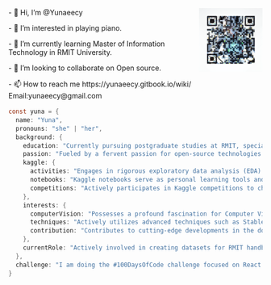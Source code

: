 <div>
<img width="25%" align="right" src="https://github.com/Yunaeecy/Yunaeecy/blob/main/.github/workflows/00001-725946248.png">

<p>- 👋 Hi, I’m @Yunaeecy</p>
<p>- 👀 I’m interested in playing piano.</p>
<p>- 🌱 I’m currently learning Master of Information Technology in RMIT University.</p>
<p>- 💞️ I’m looking to collaborate on Open source.</p>
<p>- 📫 How to reach me https://yunaeecy.gitbook.io/wiki/  Email:yunaeecy@gmail.com</p>

```c#
const yuna = {
  name: "Yuna",
  pronouns: "she" | "her",
  background: {
    education: "Currently pursuing postgraduate studies at RMIT, specializing in Information Technology",
    passion: "Fueled by a fervent passion for open-source technologies and the intricacies of data analysis",
    kaggle: {
      activities: "Engages in rigorous exploratory data analysis (EDA) on a daily basis",
      notebooks: "Kaggle notebooks serve as personal learning tools and contributions to the wider data science community, including SkywardAI platform",
      competitions: "Actively participates in Kaggle competitions to challenge and enhance skills"
    },
    interests: {
      computerVision: "Possesses a profound fascination for Computer Vision within the sphere of machine learning",
      techniques: "Actively utilizes advanced techniques such as Stable Diffusion on Kaggle",
      contribution: "Contributes to cutting-edge developments in the domain through hands-on approach"
    },
    currentRole: "Actively involved in creating datasets for RMIT handbooks, enriching the academic experience for fellow students"
  },
  challenge: "I am doing the #100DaysOfCode challenge focused on React and TypeScript"
}
```

<!-- <p align="left" width="100%">
<img width="50%" align="right" src="https://user-images.githubusercontent.com/82499435/197423420-c593ad0e-aedd-4ad4-b5ba-22fce0cd066d.gif">
</p> -->
</div>
